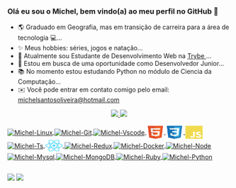 ### Olá eu sou o Michel, bem vindo(a) ao meu perfil no GitHub 👋


- 🌎 Graduado em Geografia, mas em transição de carreira para a área de tecnologia 💻...
- ✨ Meus hobbies: séries, jogos e natação...
- 🚀 Atualmente sou Estudante de Desenvolvimento Web na <a href="https://www.betrybe.com/" target="_blank"> Trybe </a>...
- 💼 Estou em busca de uma oportunidade como Desenvolvedor Junior...
- 📚 No momento estou estudando Python no módulo de Ciencia da Computação...
- :envelope: Você pode entrar em contato comigo pelo email: michelsantosoliveira@hotmail.com

<div align="center">
  <a href="https://github.com/michel-oliveira8">
  <img height="180em" src="https://github-readme-stats.vercel.app/api?username=michel-oliveira8&show_icons=false&theme=highcontrast&include_all_commits=true&count_private=true"/>
    <img height="180em" src="https://github-readme-stats.vercel.app/api/top-langs/?username=michel-oliveira8&layout=compact&langs_count=7&theme=highcontrast"/>
</div>
<div style="display: inline_block"><br>
  <img align="center" alt="Michel-Linux" height="30" width="40" src="https://cdn.jsdelivr.net/gh/devicons/devicon/icons/linux/linux-original.svg">
  <img align="center" alt="Michel-Git" height="30" width="40" src="https://cdn.jsdelivr.net/gh/devicons/devicon/icons/git/git-original.svg">
  <img align="center" alt="Michel-Vscode" height="30" width="40" src="https://cdn.jsdelivr.net/gh/devicons/devicon/icons/vscode/vscode-original-wordmark.svg" >
    <img align="center" alt="Michel-HTML" height="30" width="40" src="https://raw.githubusercontent.com/devicons/devicon/master/icons/html5/html5-original.svg">
  <img align="center" alt="Michel-CSS" height="30" width="40" src="https://raw.githubusercontent.com/devicons/devicon/master/icons/css3/css3-original.svg">
  <img align="center" alt="Michel-Js" height="30" width="40" src="https://raw.githubusercontent.com/devicons/devicon/master/icons/javascript/javascript-plain.svg">
    <img align="center" alt="Michel-Ts" height="30" width="40" src="https://cdn.jsdelivr.net/gh/devicons/devicon/icons/typescript/typescript-original.svg">
  <img align="center" alt="Michel-React" height="30" width="40" src="https://raw.githubusercontent.com/devicons/devicon/master/icons/react/react-original.svg">
  <img align="center" alt="Michel-Redux" height="30" width="40" src="https://cdn.jsdelivr.net/gh/devicons/devicon/icons/redux/redux-original.svg">
  <img align="center" alt="Michel-Docker" height="30" width="40" src="https://cdn.jsdelivr.net/gh/devicons/devicon/icons/docker/docker-original-wordmark.svg">
  <img align="center" alt="Michel-Node" height="30" width="40" src="https://cdn.jsdelivr.net/gh/devicons/devicon/icons/nodejs/nodejs-original.svg" >
  <img align="center" alt="Michel-Mysql" height="30" width="40" src="https://cdn.jsdelivr.net/gh/devicons/devicon/icons/mysql/mysql-original-wordmark.svg" >
  <img align="center" alt="Michel-MongoDB" height="30" width="40" src="https://cdn.jsdelivr.net/gh/devicons/devicon/icons/mongodb/mongodb-original-wordmark.svg" >
  <img align="center" alt="Michel-Ruby" height="30" width="40" src="https://cdn.jsdelivr.net/gh/devicons/devicon/icons/ruby/ruby-original.svg">
  <img align="center" alt="Michel-Python" height="30" width="40" src="https://cdn.jsdelivr.net/gh/devicons/devicon/icons/python/python-original-wordmark.svg">
</div>
  
  ##
  
<div> 
  <a href="https://www.linkedin.com/in/michel-oliveira-/" target="_blank"><img src="https://img.shields.io/badge/-LinkedIn-%230077B5?style=for-the-badge&logo=linkedin&logoColor=white" target="_blank"></a>
    <a href="https://twitter.com/M1chel0liveira" target="_blank"><img src="https://img.shields.io/badge/Twitter-1DA1F2?style=for-the-badge&logo=twitter&logoColor=white" target="_blank"></a>
 
</div>

